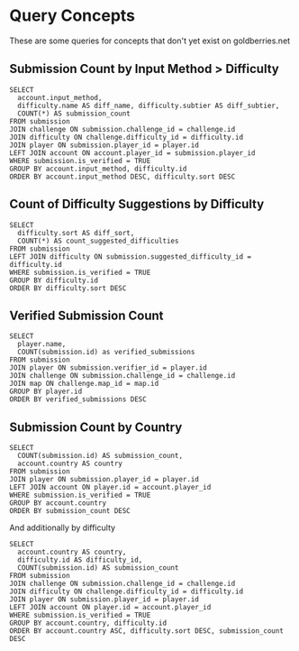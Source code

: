 # Query Concepts

These are some queries for concepts that don't yet exist on goldberries.net

## Submission Count by Input Method > Difficulty

```
SELECT
  account.input_method,
  difficulty.name AS diff_name, difficulty.subtier AS diff_subtier,
  COUNT(*) AS submission_count
FROM submission
JOIN challenge ON submission.challenge_id = challenge.id
JOIN difficulty ON challenge.difficulty_id = difficulty.id
JOIN player ON submission.player_id = player.id
LEFT JOIN account ON account.player_id = submission.player_id
WHERE submission.is_verified = TRUE
GROUP BY account.input_method, difficulty.id
ORDER BY account.input_method DESC, difficulty.sort DESC
```

## Count of Difficulty Suggestions by Difficulty

```
SELECT
  difficulty.sort AS diff_sort,
  COUNT(*) AS count_suggested_difficulties
FROM submission
LEFT JOIN difficulty ON submission.suggested_difficulty_id = difficulty.id
WHERE submission.is_verified = TRUE
GROUP BY difficulty.id
ORDER BY difficulty.sort DESC
```

## Verified Submission Count

```
SELECT
  player.name,
  COUNT(submission.id) as verified_submissions
FROM submission
JOIN player ON submission.verifier_id = player.id
JOIN challenge ON submission.challenge_id = challenge.id
JOIN map ON challenge.map_id = map.id
GROUP BY player.id
ORDER BY verified_submissions DESC
```

## Submission Count by Country

```
SELECT
  COUNT(submission.id) AS submission_count,
  account.country AS country
FROM submission
JOIN player ON submission.player_id = player.id
LEFT JOIN account ON player.id = account.player_id
WHERE submission.is_verified = TRUE
GROUP BY account.country
ORDER BY submission_count DESC
```

And additionally by difficulty

```
SELECT
  account.country AS country,
  difficulty.id AS difficulty_id,
  COUNT(submission.id) AS submission_count
FROM submission
JOIN challenge ON submission.challenge_id = challenge.id
JOIN difficulty ON challenge.difficulty_id = difficulty.id
JOIN player ON submission.player_id = player.id
LEFT JOIN account ON player.id = account.player_id
WHERE submission.is_verified = TRUE
GROUP BY account.country, difficulty.id
ORDER BY account.country ASC, difficulty.sort DESC, submission_count DESC
```
